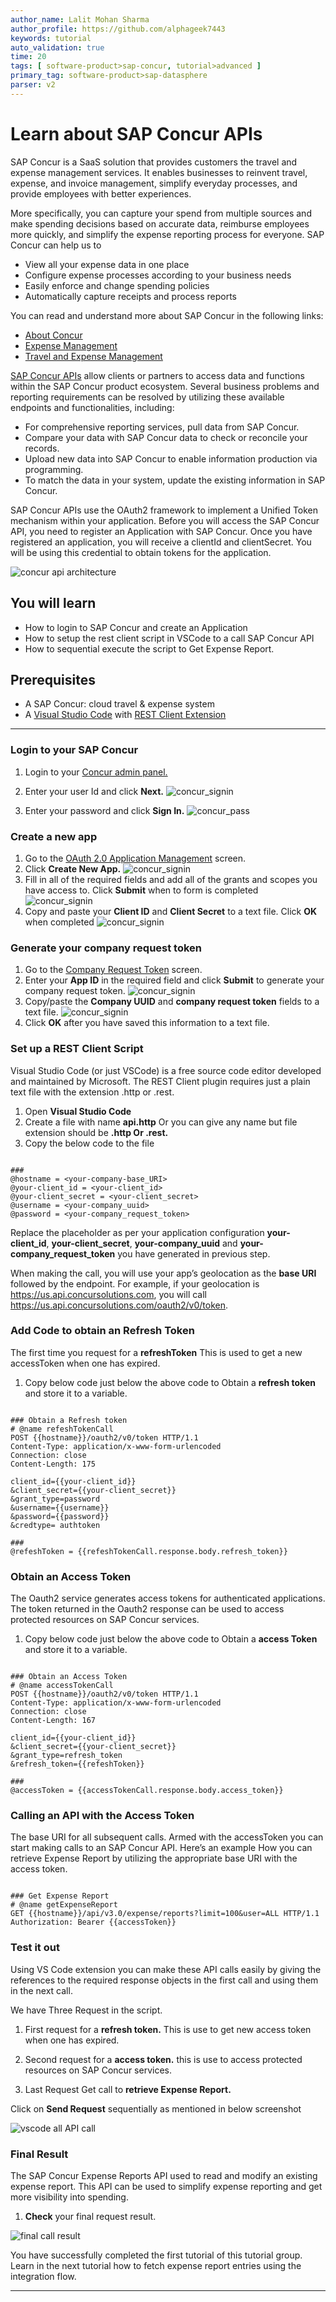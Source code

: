```yaml
---
author_name: Lalit Mohan Sharma
author_profile: https://github.com/alphageek7443
keywords: tutorial
auto_validation: true
time: 20
tags: [ software-product>sap-concur, tutorial>advanced ]
primary_tag: software-product>sap-datasphere
parser: v2
---
```


# Learn about SAP Concur APIs
SAP Concur is a SaaS solution that provides customers the travel and expense management services. It enables businesses to reinvent travel, expense, and invoice management, simplify everyday processes, and provide employees with better experiences.

More specifically, you can capture your spend from multiple sources and make spending decisions based on accurate data, reimburse employees more quickly, and simplify the expense reporting process for everyone. SAP Concur can help us to

- View all your expense data in one place
- Configure expense processes according to your business needs
- Easily enforce and change spending policies
- Automatically capture receipts and process reports

You can read and understand more about SAP Concur in the following links:

- [About Concur](https://www.concur.com/en-us/about-concur)
- [Expense Management](https://www.concur.com/en-us/expense-management)
- [Travel and Expense Management](https://www.sap.com/products/spend-management/travel-and-expense-management.html)

[SAP Concur APIs](https://api.sap.com/products/SAPConcur/apis/REST) allow clients or partners to access data and functions within the SAP Concur product ecosystem. 
Several business problems and reporting requirements can be resolved by utilizing these available endpoints and functionalities, including:

- For comprehensive reporting services, pull data from SAP Concur.
- Compare your data with SAP Concur data to check or reconcile your records.
- Upload new data into SAP Concur to enable information production via programming.
- To match the data in your system, update the existing information in SAP Concur.

SAP Concur APIs use the OAuth2 framework to implement a Unified Token mechanism within your application.
Before you will access the SAP Concur API, you need to register an Application with SAP Concur. 
Once you have registered an application, you will receive a clientId and clientSecret. 
You will be using this credential to obtain tokens for the application.

![concur api architecture](./images/concurapiarch.png)

## You will learn
- How to login to SAP Concur and create an Application
- How to setup the rest client script in VSCode to a call SAP Concur API
- How to sequential execute the script to Get Expense Report.   

## Prerequisites
- A SAP Concur: cloud travel & expense system
- A [Visual Studio Code](https://code.visualstudio.com/) with [REST Client Extension](https://marketplace.visualstudio.com/items?itemName=humao.rest-client)   

---

### Login to your SAP Concur

1. Login to your [Concur admin panel.](https://www.concursolutions.com/nui/ocstool)
   
2. Enter your user Id and click **Next.**
   ![concur_signin](./images/concursign.png)
   
3. Enter your password and click **Sign In.**
   ![concur_pass](./images/concurpass.png)

### Create a new app

1. Go to the [OAuth 2.0 Application Management](https://www.concursolutions.com/nui/ocstool) screen.
2. Click **Create New App.**
   ![concur_signin](./images/concurapplist.png)
3. Fill in all of the required fields and add all of the grants and scopes you have access to. Click **Submit** when to form is completed
   ![concur_signin](./images/createnewapp.png)
4. Copy and paste your **Client ID** and **Client Secret** to a text file. Click **OK** when completed
   ![concur_signin](./images/clientidsec.png)

### Generate your company request token

1. Go to the [Company Request Token](https://www.concursolutions.com/nui/authadmin/companytokens) screen. 
2. Enter your **App ID** in the required field and click **Submit** to generate your company request token.
   ![concur_signin](./images/genreqtoken.png)
3. Copy/paste the **Company UUID** and **company request token** fields to a text file.
![concur_signin](./images/copycomuuid.png)
4. Click **OK** after you have saved this information to a text file.

### Set up a REST Client Script  

Visual Studio Code (or just VSCode) is a free source code editor developed and maintained by Microsoft. The REST Client plugin requires just a plain text file with the extension .http or .rest.

1. Open **Visual Studio Code**
2. Create a file with name **api.http** Or you can give any name but file extension should be **.http Or .rest.**
3. Copy the below code to the file
   
```

###
@hostname = <your-company-base_URI>
@your-client_id = <your-client_id>
@your-client_secret = <your-client_secret>
@username = <your-company_uuid>
@password = <your-company_request_token>

```

Replace the placeholder as per your application configuration **your-client_id**, **your-client_secret**, **your-company_uuid** and **your-company_request_token** you have generated in previous step.

When making the call, you will use your app’s geolocation as the **base URI** followed by the endpoint. For example, if your geolocation is https://us.api.concursolutions.com, you will call https://us.api.concursolutions.com/oauth2/v0/token.


### Add Code to obtain an Refresh Token

The first time you request for a **refreshToken** This is used to get a new accessToken when one has expired.

1. Copy below code just below the above code to Obtain a **refresh token** and store it to a variable. 

```

### Obtain a Refresh token
# @name refeshTokenCall
POST {{hostname}}/oauth2/v0/token HTTP/1.1
Content-Type: application/x-www-form-urlencoded
Connection: close
Content-Length: 175

client_id={{your-client_id}}
&client_secret={{your-client_secret}}
&grant_type=password
&username={{username}}
&password={{password}}
&credtype= authtoken

###
@refeshToken = {{refeshTokenCall.response.body.refresh_token}}

```

### Obtain an Access Token

The Oauth2 service generates access tokens for authenticated applications. The token returned in the Oauth2 response can be used to access protected resources on SAP Concur services.

1. Copy below code just below the above code to Obtain a **access Token** and store it to a variable.

```

### Obtain an Access Token
# @name accessTokenCall
POST {{hostname}}/oauth2/v0/token HTTP/1.1
Content-Type: application/x-www-form-urlencoded
Connection: close
Content-Length: 167

client_id={{your-client_id}}
&client_secret={{your-client_secret}}
&grant_type=refresh_token
&refresh_token={{refeshToken}}

###
@accessToken = {{accessTokenCall.response.body.access_token}}

```

### Calling an API with the Access Token
The base URI for all subsequent calls. Armed with the accessToken you can start making calls to an SAP Concur API. Here’s an example How you can retrieve Expense Report by utilizing the appropriate base URI with the access token.

```

### Get Expense Report
# @name getExpenseReport
GET {{hostname}}/api/v3.0/expense/reports?limit=100&user=ALL HTTP/1.1
Authorization: Bearer {{accessToken}}

```

### Test it out

Using VS Code extension you can make these API calls easily by giving the references to the required response objects in the first call and using them in the next call.

We have Three Request in the script.

1. First request for a **refresh token.** This is use to get new access token when one has expired.
   
2. Second request for a **access token.** this is use to access protected resources on SAP Concur services.

3. Last Request Get call to **retrieve Expense Report.**

Click on **Send Request** sequentially as mentioned in below screenshot

![vscode all API call](./images/concurallapi.png)


### Final Result

The SAP Concur Expense Reports API used to read and modify an existing expense report. This API can be used to simplify expense reporting and get more visibility into spending. 

1. **Check** your final request result. 
   
![final call result](./images/finalresult.png)


You have successfully completed the first tutorial of this tutorial group. Learn in the next tutorial how to fetch expense report entries using the integration flow.

---